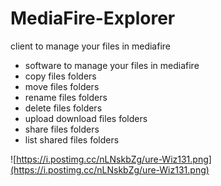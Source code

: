 # MediaFire-Explorer
client to manage your files in mediafire

* software to manage your files in mediafire
* copy files folders
* move files folders
* rename files folders
* delete files folders
* upload download files folders
* share files folders
* list shared files folders


![https://i.postimg.cc/nLNskbZg/ure-Wiz131.png](https://i.postimg.cc/nLNskbZg/ure-Wiz131.png)
